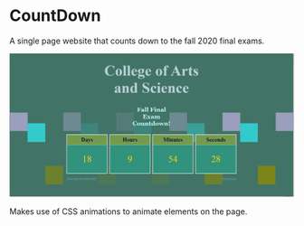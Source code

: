 # CountDown

A single page website that counts down to the fall 2020 final exams.

![alt text](https://github.com/infinity-create/CountDown/blob/main/Untitled.png)

Makes use of CSS animations to animate elements on the page.
